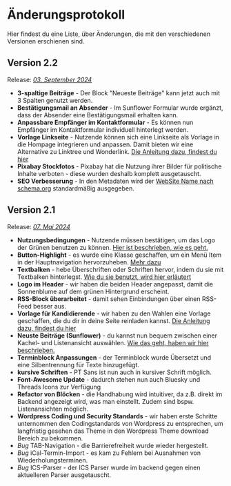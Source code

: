 # Änderungsprotokoll

Hier findest du eine Liste, über Änderungen, die mit den verschiedenen Versionen erschienen sind.

## Version 2.2

Release: [*03. September 2024*](https://github.com/verdigado/sunflower/releases/tag/v2.2.0)

* **3-spaltige Beiträge** - Der Block "Neueste Beiträge" kann jetzt auch mit 3 Spalten genutzt werden.
* **Bestätigungsmail an Absender** - Im Sunflower Formular wurde ergänzt, dass der Absender eine Bestätigungsmail erhalten kann.
* **Anpassbare Empfänger im Kontaktformular** - Es können nun Empfänger im Kontaktformular individuell hinterlegt werden.
* **Vorlage Linkseite** - Nutzende können sich eine Linkseite als Vorlage in die Hompage integrieren und anpassen. Damit bieten wir eine Alternative zu Linktree und Wonderlink. [Die Anleitung dazu, findest du hier](blocks.md#vorlagen)
* **Pixabay Stockfotos** - Pixabay hat die Nutzung ihrer Bilder für politische Inhalte verboten - diese wurden deshalb komplett ausgetauscht.
* **SEO Verbesserung** - In den Metadaten wird der [WebSite Name nach schema.org](https://developers.google.com/search/docs/appearance/site-names?hl=de#website) standardmäßig ausgegeben.

## Version 2.1

Release: [*07. Mai 2024*](https://github.com/verdigado/sunflower/releases/tag/v2.1.0)

* **Nutzungsbedingungen** - Nutzende müssen bestätigen, um das Logo der Grünen benutzen zu können. [Hier ist beschrieben, wie es geht.](setup.md#theme-aktivieren)
* **Button-Highlight** - es wurde eine Klasse geschaffen, um ein Menü Item in der Hauptnavigation hervorzuheben. [Mehr dazu](menus.md#wie-setze-ich-einen-highlight-button)
* **Textbalken** - hebe Überschriften oder Schriften hervor, indem du sie mit Textbalken hinterlegst. [Wie du sie benutzt, wird hier erläutert](typography.md)
* **Logo im Header** - wir haben die beiden Header angepasst, damit die Sonnenblume auf dem grünen Hintergrund erscheint.
* **RSS-Block überarbeitet** - damit sehen Einbindungen über einen RSS-Feed besser aus.
* **Vorlage für Kandidierende** - wir haben zu den Wahlen eine Vorlage geschaffen, die du dir in deine Seite reinladen kannst. [Die Anleitung dazu, findest du hier](blocks.md#vorlagen)
* **Neuste Beiträge (Sunflower)** - du kannst nun bequem zwischen einer Kachel- und Listenansicht auswählen. [Wie das geht, haben wir hier beschrieben.](blocks.md#neuste-beitrage-sunflower)
* **Terminblock Anpassungen** - der Terminblock wurde Übersetzt und eine Silbentrennung für Texte hinzugefügt.
* **kursive Schriften** - PT Sans ist nun auch in kursiver Schrift möglich.
* **Font-Awesome Update** - dadurch stehen nun auch Bluesky und Threads Icons zur Verfügung
* **Refactor von Blöcken** - die Handhabung wird intuitiver, da z.B. direkt im Backend angezeigt wird, was man einstellt. Zudem sind bspw. Listenansichten möglich.
* **Wordpress Coding und Security Standards** - wir haben erste Schritte unternommen den Codingstandards von Wordpress zu entsprechen, um langfristig gesehen das Theme in den Wordpress Theme download Bereich zu bekommen.
* *Bug* TAB-Navigation - die Barrierefreiheit wurde wieder hergestellt.
* *Bug* iCal-Termin-Import - es kam zu Fehlern bei Ausnahmen von Wiederholungsterminen.
* *Bug* ICS-Parser - der ICS Parser wurde im backend gegen einen aktuelleren Parser ausgetauscht.
